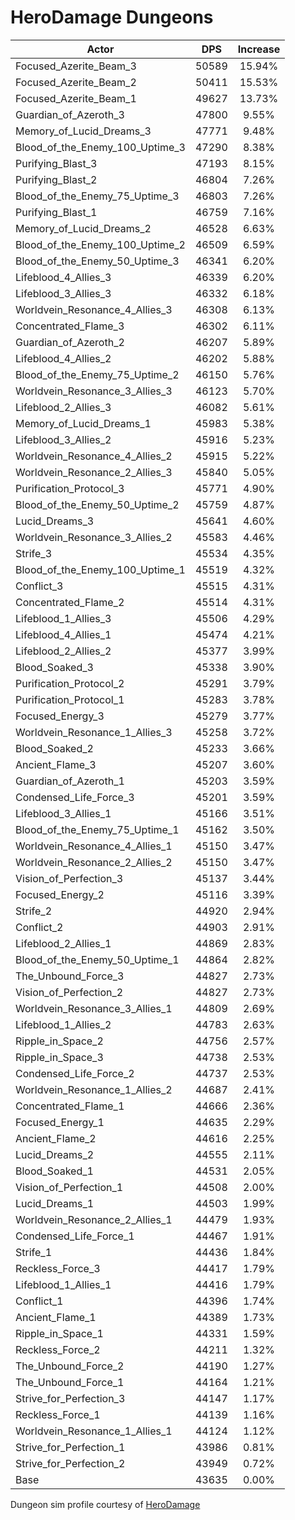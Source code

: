 # HeroDamage Dungeons
| Actor | DPS | Increase |
|---|:---:|:---:|
|Focused_Azerite_Beam_3|50589|15.94%|
|Focused_Azerite_Beam_2|50411|15.53%|
|Focused_Azerite_Beam_1|49627|13.73%|
|Guardian_of_Azeroth_3|47800|9.55%|
|Memory_of_Lucid_Dreams_3|47771|9.48%|
|Blood_of_the_Enemy_100_Uptime_3|47290|8.38%|
|Purifying_Blast_3|47193|8.15%|
|Purifying_Blast_2|46804|7.26%|
|Blood_of_the_Enemy_75_Uptime_3|46803|7.26%|
|Purifying_Blast_1|46759|7.16%|
|Memory_of_Lucid_Dreams_2|46528|6.63%|
|Blood_of_the_Enemy_100_Uptime_2|46509|6.59%|
|Blood_of_the_Enemy_50_Uptime_3|46341|6.20%|
|Lifeblood_4_Allies_3|46339|6.20%|
|Lifeblood_3_Allies_3|46332|6.18%|
|Worldvein_Resonance_4_Allies_3|46308|6.13%|
|Concentrated_Flame_3|46302|6.11%|
|Guardian_of_Azeroth_2|46207|5.89%|
|Lifeblood_4_Allies_2|46202|5.88%|
|Blood_of_the_Enemy_75_Uptime_2|46150|5.76%|
|Worldvein_Resonance_3_Allies_3|46123|5.70%|
|Lifeblood_2_Allies_3|46082|5.61%|
|Memory_of_Lucid_Dreams_1|45983|5.38%|
|Lifeblood_3_Allies_2|45916|5.23%|
|Worldvein_Resonance_4_Allies_2|45915|5.22%|
|Worldvein_Resonance_2_Allies_3|45840|5.05%|
|Purification_Protocol_3|45771|4.90%|
|Blood_of_the_Enemy_50_Uptime_2|45759|4.87%|
|Lucid_Dreams_3|45641|4.60%|
|Worldvein_Resonance_3_Allies_2|45583|4.46%|
|Strife_3|45534|4.35%|
|Blood_of_the_Enemy_100_Uptime_1|45519|4.32%|
|Conflict_3|45515|4.31%|
|Concentrated_Flame_2|45514|4.31%|
|Lifeblood_1_Allies_3|45506|4.29%|
|Lifeblood_4_Allies_1|45474|4.21%|
|Lifeblood_2_Allies_2|45377|3.99%|
|Blood_Soaked_3|45338|3.90%|
|Purification_Protocol_2|45291|3.79%|
|Purification_Protocol_1|45283|3.78%|
|Focused_Energy_3|45279|3.77%|
|Worldvein_Resonance_1_Allies_3|45258|3.72%|
|Blood_Soaked_2|45233|3.66%|
|Ancient_Flame_3|45207|3.60%|
|Guardian_of_Azeroth_1|45203|3.59%|
|Condensed_Life_Force_3|45201|3.59%|
|Lifeblood_3_Allies_1|45166|3.51%|
|Blood_of_the_Enemy_75_Uptime_1|45162|3.50%|
|Worldvein_Resonance_4_Allies_1|45150|3.47%|
|Worldvein_Resonance_2_Allies_2|45150|3.47%|
|Vision_of_Perfection_3|45137|3.44%|
|Focused_Energy_2|45116|3.39%|
|Strife_2|44920|2.94%|
|Conflict_2|44903|2.91%|
|Lifeblood_2_Allies_1|44869|2.83%|
|Blood_of_the_Enemy_50_Uptime_1|44864|2.82%|
|The_Unbound_Force_3|44827|2.73%|
|Vision_of_Perfection_2|44827|2.73%|
|Worldvein_Resonance_3_Allies_1|44809|2.69%|
|Lifeblood_1_Allies_2|44783|2.63%|
|Ripple_in_Space_2|44756|2.57%|
|Ripple_in_Space_3|44738|2.53%|
|Condensed_Life_Force_2|44737|2.53%|
|Worldvein_Resonance_1_Allies_2|44687|2.41%|
|Concentrated_Flame_1|44666|2.36%|
|Focused_Energy_1|44635|2.29%|
|Ancient_Flame_2|44616|2.25%|
|Lucid_Dreams_2|44555|2.11%|
|Blood_Soaked_1|44531|2.05%|
|Vision_of_Perfection_1|44508|2.00%|
|Lucid_Dreams_1|44503|1.99%|
|Worldvein_Resonance_2_Allies_1|44479|1.93%|
|Condensed_Life_Force_1|44467|1.91%|
|Strife_1|44436|1.84%|
|Reckless_Force_3|44417|1.79%|
|Lifeblood_1_Allies_1|44416|1.79%|
|Conflict_1|44396|1.74%|
|Ancient_Flame_1|44389|1.73%|
|Ripple_in_Space_1|44331|1.59%|
|Reckless_Force_2|44211|1.32%|
|The_Unbound_Force_2|44190|1.27%|
|The_Unbound_Force_1|44164|1.21%|
|Strive_for_Perfection_3|44147|1.17%|
|Reckless_Force_1|44139|1.16%|
|Worldvein_Resonance_1_Allies_1|44124|1.12%|
|Strive_for_Perfection_1|43986|0.81%|
|Strive_for_Perfection_2|43949|0.72%|
|Base|43635|0.00%|

 Dungeon sim profile courtesy of [HeroDamage](https://www.herodamage.com/)